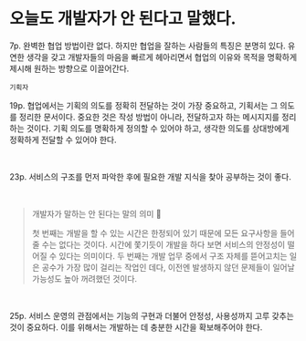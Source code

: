 # 오늘도 개발자가 안 된다고 말했다.

7p. 완벽한 협업 방법이란 없다. 하지만 협업을 잘하는 사람들의 특징은 분명히 있다. 유연한 생각을 갖고 개발자들의 마음을 빠르게 헤아리면서 협업의 이유와 목적을 명확하게 제시해 원하는 방향으로 이끌어간다.

`기획자`

19p.  협업에서는 기획의 의도를 정확히 전달하는 것이 가장 중요하고, 기획서는 그 의도를 정리한 문서이다. 중요한 것은 작성 방법이 아니라, 전달하고자 하는 메시지지를 정리하는 것이다. 기획 의도를 명확하게 정의할 수 있어야 하고, 생각한 의도를 상대방에게 정확하게 전달할 수 있어야 한다.

<br>

23p. 서비스의 구조를 먼저 파악한 후에 필요한 개발 지식을 찾아 공부하는 것이 좋다.

<br>

> 개발자가 말하는 안 된다는 말의 의미 🙏
> 
> 첫 번째는 개발을  할 수 있는 시간은 한정되어 있기 때문에 모든 요구사항을 들어줄 수는 없다는 것이다. 시간에 쫓기듯이 개발을 하다 보면 서비스의 안정성이 떨어질 수 있다는 의미이다. 두 번째는 개발 업무 중에서 구조 자체를 뜯어고치는 일은 공수가 가장 많이 걸리는 작업인 데다, 이전엔 발생하지 않던 문제들이 일어날 가능성도 높아 꺼려했던 것이다.

<br>

25p. 서비스 운영의 관점에서는 기능의 구현과 더불어 안정성, 사용성까지 고루 갖추는 것이 중요하다. 이를 위해서는 개발하는 데 충분한 시간을 확보해주어야 한다.


